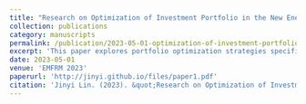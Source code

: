 ```yaml
---
title: "Research on Optimization of Investment Portfolio in the New Energy Vehicle Industry Chain"
collection: publications
category: manuscripts
permalink: /publication/2023-05-01-optimization-of-investment-portfolio
excerpt: 'This paper explores portfolio optimization strategies specifically for the new energy vehicle industry.'
date: 2023-05-01
venue: 'EMFRM 2023'
paperurl: 'http://jinyi.github.io/files/paper1.pdf'
citation: 'Jinyi Lin. (2023). &quot;Research on Optimization of Investment Portfolio in the New Energy Vehicle Industry Chain.&quot; <i>EMFRM 2023</i>. 24.'
---
```

